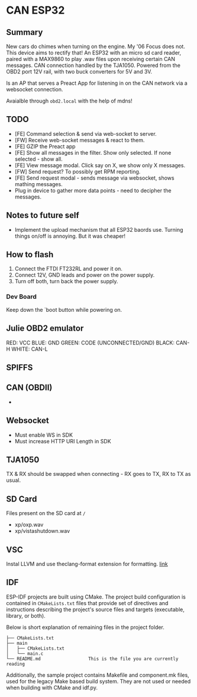 # CAN ESP32

## Summary

New cars do chimes when turning on the engine. My '06 Focus does not. This device aims to rectify that!
An ESP32 with an micro sd card reader, paired with a MAX9860 to play .wav files upon receiving certain CAN messages.
CAN connection handled by the TJA1050. Powered from the OBD2 port 12V rail, with two buck converters for 5V and 3V.

Is an AP that serves a Preact App for listening in on the CAN network via a websocket connection.

Avaialble through `obd2.local` with the help of mdns!

## TODO

- [FE] Command selection & send via web-socket to server.
- [FW] Receive web-socket messages & react to them.
- [FE] GZIP the Preact app
- [FE] Show all messages in the filter. Show only selected. If none selected - show all.
- [FE] View message modal. Click say on X, we show only X messages.
- [FW] Send request? To possibly get RPM reporting.
- [FE] Send request modal - sends message via websocket, shows mathing messages.
- Plug in device to gather more data points - need to decipher the messages.

## Notes to future self

- Implement the upload mechanism that all ESP32 baords use. Turning things on/off is annoying. But it was cheaper!

## How to flash

1. Connect the FTDI FT232RL and power it on.
2. Connect 12V, GND leads and power on the power supply.
3. Turn off both, turn back the power supply.

### Dev Board

Keep down the `boot button while powering on.

## Julie OBD2 emulator

RED: VCC
BLUE: GND
GREEN: CODE (UNCONNECTED/GND)
BLACK: CAN-H
WHITE: CAN-L

## SPIFFS

## CAN (OBDII)

- 

## Websocket

- Must enable WS in SDK
- Must increase HTTP URI Length in SDK

## TJA1050

TX & RX should be swapped when connecting - RX goes to TX, RX to TX as usual.

## SD Card

Files present on the SD card at `/`

- xp/oxp.wav
- xp/vistashutdown.wav

## VSC

Instal LLVM and use theclang-format extension for formatting. [link](https://github.com/llvm/llvm-project/releases/tag/llvmorg-20.1.0)

## IDF

ESP-IDF projects are built using CMake. The project build configuration is contained in `CMakeLists.txt`
files that provide set of directives and instructions describing the project's source files and targets
(executable, library, or both).

Below is short explanation of remaining files in the project folder.

```
├── CMakeLists.txt
├── main
│   ├── CMakeLists.txt
│   └── main.c
└── README.md                  This is the file you are currently reading
```

Additionally, the sample project contains Makefile and component.mk files, used for the legacy Make based build system.
They are not used or needed when building with CMake and idf.py.

